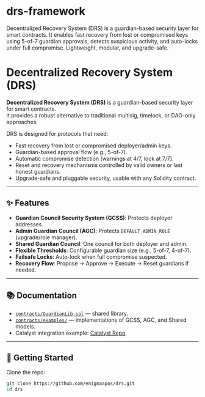# drs-framework
Decentralized Recovery System (DRS) is a guardian-based security layer for smart contracts. It enables fast recovery from lost or compromised keys using 5-of-7 guardian approvals, detects suspicious activity, and auto-locks under full compromise. Lightweight, modular, and upgrade-safe.

# Decentralized Recovery System (DRS)

**Decentralized Recovery System (DRS)** is a guardian-based security layer for smart contracts.  
It provides a robust alternative to traditional multisig, timelock, or DAO-only approaches.  

DRS is designed for protocols that need:
- Fast recovery from lost or compromised deployer/admin keys.
- Guardian-based approval flow (e.g., 5-of-7).
- Automatic compromise detection (warnings at 4/7, lock at 7/7).
- Reset and recovery mechanisms controlled by valid owners or last honest guardians.
- Upgrade-safe and pluggable security, usable with any Solidity contract.

---

## ✨ Features
- **Guardian Council Security System (GCSS)**: Protects deployer addresses.
- **Admin Guardian Council (AGC)**: Protects `DEFAULT_ADMIN_ROLE` (upgrade/role manager).
- **Shared Guardian Council**: One council for both deployer and admin.
- **Flexible Thresholds**: Configurable guardian size (e.g., 5-of-7, 4-of-7).
- **Failsafe Locks**: Auto-lock when full compromise suspected.
- **Recovery Flow**: Propose → Approve → Execute → Reset guardians if needed.

---

## 📚 Documentation
- [`contracts/GuardianLib.sol`](contracts/GuardianLib.sol) — shared library.
- [`contracts/examples/`](contracts/examples/) — implementations of GCSS, AGC, and Shared models.
- Catalyst integration example: [Catalyst Repo](https://github.com/enigmaapos/Catalyst/tree/main).

---

## 🚀 Getting Started

Clone the repo:
```bash
git clone https://github.com/enigmaapos/drs.git
cd drs
